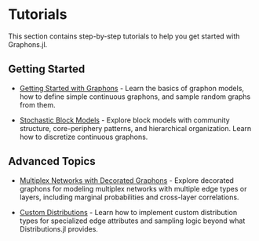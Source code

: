 # Tutorials

This section contains step-by-step tutorials to help you get started with
Graphons.jl.

## Getting Started

- [Getting Started with Graphons](tutorials/01_simple_graphon.md) - Learn the
  basics of graphon models, how to define simple continuous graphons, and
  sample random graphs from them.

- [Stochastic Block Models](tutorials/03_block_models.md) - Explore block
  models with community structure, core-periphery patterns, and hierarchical
  organization. Learn how to discretize continuous graphons.

## Advanced Topics

- [Multiplex Networks with Decorated Graphons](tutorials/02_multiplex_networks.md) -
  Explore decorated graphons for modeling multiplex networks with multiple edge
  types or layers, including marginal probabilities and cross-layer
  correlations.

- [Custom Distributions](tutorials/04_custom_distributions.md) - Learn how to
  implement custom distribution types for specialized edge attributes and
  sampling logic beyond what Distributions.jl provides.

